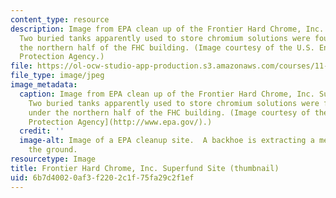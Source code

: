```yaml
---
content_type: resource
description: Image from EPA clean up of the Frontier Hard Chrome, Inc. Superfund site.
  Two buried tanks apparently used to store chromium solutions were found buried under
  the northern half of the FHC building. (Image courtesy of the U.S. Environmental
  Protection Agency.)
file: https://ol-ocw-studio-app-production.s3.amazonaws.com/courses/11-370-brownfields-policy-and-practice-fall-2005/6b7d40020af3f2202c1f75fa29c2f1ef_11-370f05-th.jpg
file_type: image/jpeg
image_metadata:
  caption: Image from EPA clean up of the Frontier Hard Chrome, Inc. Superfund site.
    Two buried tanks apparently used to store chromium solutions were found buried
    under the northern half of the FHC building. (Image courtesy of the [U.S. Environmental
    Protection Agency](http://www.epa.gov/).)
  credit: ''
  image-alt: Image of a EPA cleanup site.  A backhoe is extracting a metal tank from
    the ground.
resourcetype: Image
title: Frontier Hard Chrome, Inc. Superfund Site (thumbnail)
uid: 6b7d4002-0af3-f220-2c1f-75fa29c2f1ef
---
```

